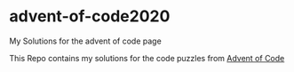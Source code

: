 # advent-of-code2020
My Solutions for the advent of code page

This Repo contains my solutions for the code puzzles from 
[Advent of Code](https://adventofcode.com/2020/)
